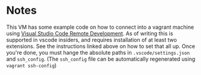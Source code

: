 # Notes

This VM has some example code on how to connect into a vagrant machine using [Visual Studio Code Remote Development](https://code.visualstudio.com/docs/remote/remote-overview). As of writing this is supported in vscode insiders, and requires installation of at least two extensions. See the instructions linked above on how to set that all up. Once you're done, you must hange the absolute paths in `.vscode/settings.json` and `ssh_config`. (The `ssh_config` file can be automatically regenerated using `vagrant ssh-config`)

